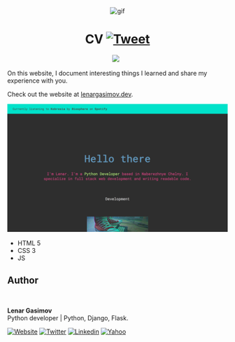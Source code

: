 <p align="center">
<img width="" src="https://media.giphy.com/media/SWoSkN6DxTszqIKEqv/giphy.gif" align="center" alt="gif" />
<h1 align="center">CV
    <a href="https://img.shields.io/twitter/url/http/shields.io.svg?style=social)](https://twitter.com/intent/tweet?&url=https://github.com/lenargasimov/lenargasimov.github.io&via=lenargasimov&hashtags=html,css,js,cv,portfolio,developers">
      <img alt="Tweet" src="https://img.shields.io/twitter/url/http/shields.io.svg?style=social" />
    </a>
</h1>
</p>

<p align="center">
    <img src="https://img.shields.io/github/last-commit/lenargasimov/lenargasimov.github.io?style=plastic">
    <img src="https://img.shields.io/github/forks/lenargasimov/lenargasimov.github.io.svg" alt="">
    <img src="https://img.shields.io/github/stars/lenargasimov/lenargasimov.github.io.svg" alt="">
</p>

On this website, I document interesting things I learned and share my experience with you.

Check out the website at [lenargasimov.dev](https://lenargasimov.dev).

![](image/screen.png)

- HTML 5
- CSS 3
- JS

## Author

<img style="border-radius: 50%" src="https://github.com/lenargasimov.png" width="100px;" alt=""/>
<br>
  
<p>
<b>Lenar Gasimov</b><br>Python developer | Python, Django, Flask.</p>
    
[![Website](https://img.shields.io/badge/Website/Blog-black?&style=for-the-badge&logo=website&logoColor=white)](https://lenargasimov.dev)
[![Twitter](https://img.shields.io/badge/Twitter-1DA1F2?style=for-the-badge&logo=twitter&logoColor=white)](https://twitter.com/lenargasimov)
[![Linkedin](https://img.shields.io/badge/linkedin-%230077B5.svg?&style=for-the-badge&logo=linkedin&logoColor=white)](https://www.linkedin.com/in/lenargasimov)
[![Yahoo](https://img.shields.io/badge/Yahoo-720e9e?style=for-the-badge&logo=yahoo&logoColor=white)](mailto:lenargasimov@yahoo.com)